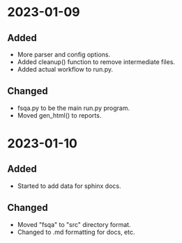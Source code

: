 
# 2023-01-09

##  Added

 - More parser and config options.
 - Added cleanup() function to remove intermediate files.
 - Added actual workflow to run.py.

##  Changed
 - fsqa.py to be the main run.py program.
 - Moved gen_html() to reports.

# 2023-01-10

## Added

- Started to add data for sphinx docs.

## Changed

- Moved "fsqa" to "src" directory format.
- Changed to .md formatting for docs, etc.
